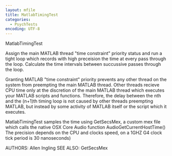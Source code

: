 ```yaml
---
layout: mfile
title: MatlabTimingTest
categories:
  - PsychTests
encoding: UTF-8
---
```


MatlabTimingTest

Assign the main MATLAB thread "time constraint" priority status and
run a tight loop which records with high preceision the time at every
pass through the loop.  Calculate the time intervals between succussive
passes through the loop.

Granting MATLAB "time constraint" priority prevents any other thread on the
system from preempting the main MATLAB thread. Other threads recieve
CPU time only at the discretion of the main MATLAB thread which executes
your MATLAB scripts and functions.  Therefore, the delay between
the nth and the (n+1)th timing loop is not caused by other threads
preempting MATLAB, but instead by some activity of MATLAB itself or the script which it executes.

MatlabTimingTest samples the time using GetSecsMex, a custom mex file
which calls the native OSX Core Audio function AudioGetCurrentHostTime()
The precision depends on the CPU and clocks speed, on a 1GHZ G4 clock tick
period is 30 nanoseconds)

AUTHORS: Allen Ingling
SEE ALSO: GetSecsMex